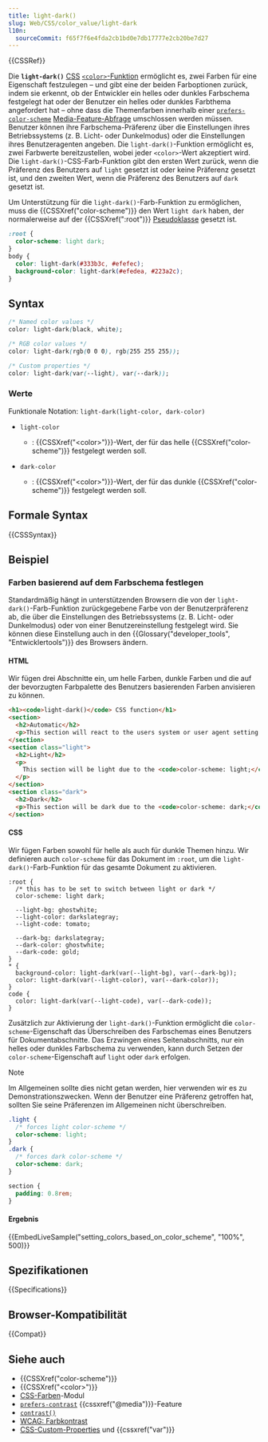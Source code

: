 ```yaml
---
title: light-dark()
slug: Web/CSS/color_value/light-dark
l10n:
  sourceCommit: f65f7f6e4fda2cb1bd0e7db17777e2cb20be7d27
---
```


{{CSSRef}}

Die **`light-dark()`** [CSS](/de/docs/Web/CSS) [`<color>`-Funktion](/de/docs/Web/CSS/CSS_Values_and_Units/CSS_Value_Functions#color_functions) ermöglicht es, zwei Farben für eine Eigenschaft festzulegen – und gibt eine der beiden Farboptionen zurück, indem sie erkennt, ob der Entwickler ein helles oder dunkles Farbschema festgelegt hat oder der Benutzer ein helles oder dunkles Farbthema angefordert hat – ohne dass die Themenfarben innerhalb einer [`prefers-color-scheme`](/de/docs/Web/CSS/@media/prefers-color-scheme) [Media-Feature-Abfrage](/de/docs/Web/CSS/CSS_media_queries/Using_media_queries#targeting_media_features) umschlossen werden müssen. Benutzer können ihre Farbschema-Präferenz über die Einstellungen ihres Betriebssystems (z. B. Licht- oder Dunkelmodus) oder die Einstellungen ihres Benutzeragenten angeben. Die `light-dark()`-Funktion ermöglicht es, zwei Farbwerte bereitzustellen, wobei jeder `<color>`-Wert akzeptiert wird. Die `light-dark()`-CSS-Farb-Funktion gibt den ersten Wert zurück, wenn die Präferenz des Benutzers auf `light` gesetzt ist oder keine Präferenz gesetzt ist, und den zweiten Wert, wenn die Präferenz des Benutzers auf `dark` gesetzt ist.

Um Unterstützung für die `light-dark()`-Farb-Funktion zu ermöglichen, muss die {{CSSXref("color-scheme")}} den Wert `light dark` haben, der normalerweise auf der {{CSSXref(":root")}} [Pseudoklasse](/de/docs/Web/CSS/Pseudo-classes) gesetzt ist.

```css
:root {
  color-scheme: light dark;
}
body {
  color: light-dark(#333b3c, #efefec);
  background-color: light-dark(#efedea, #223a2c);
}
```

## Syntax

```css
/* Named color values */
color: light-dark(black, white);

/* RGB color values */
color: light-dark(rgb(0 0 0), rgb(255 255 255));

/* Custom properties */
color: light-dark(var(--light), var(--dark));
```

### Werte

Funktionale Notation: `light-dark(light-color, dark-color)`

- `light-color`

  - : {{CSSXref("&lt;color&gt;")}}-Wert, der für das helle {{CSSXref("color-scheme")}} festgelegt werden soll.

- `dark-color`
  - : {{CSSXref("&lt;color&gt;")}}-Wert, der für das dunkle {{CSSXref("color-scheme")}} festgelegt werden soll.

## Formale Syntax

{{CSSSyntax}}

## Beispiel

### Farben basierend auf dem Farbschema festlegen

Standardmäßig hängt in unterstützenden Browsern die von der `light-dark()`-Farb-Funktion zurückgegebene Farbe von der Benutzerpräferenz ab, die über die Einstellungen des Betriebssystems (z. B. Licht- oder Dunkelmodus) oder von einer Benutzereinstellung festgelegt wird. Sie können diese Einstellung auch in den {{Glossary("developer_tools", "Entwicklertools")}} des Browsers ändern.

#### HTML

Wir fügen drei Abschnitte ein, um helle Farben, dunkle Farben und die auf der bevorzugten Farbpalette des Benutzers basierenden Farben anvisieren zu können.

```html
<h1><code>light-dark()</code> CSS function</h1>
<section>
  <h2>Automatic</h2>
  <p>This section will react to the users system or user agent setting.</p>
</section>
<section class="light">
  <h2>Light</h2>
  <p>
    This section will be light due to the <code>color-scheme: light;</code>.
  </p>
</section>
<section class="dark">
  <h2>Dark</h2>
  <p>This section will be dark due to the <code>color-scheme: dark;</code>.</p>
</section>
```

#### CSS

Wir fügen Farben sowohl für helle als auch für dunkle Themen hinzu. Wir definieren auch `color-scheme` für das Dokument im `:root`, um die `light-dark()`-Farb-Funktion für das gesamte Dokument zu aktivieren.

```css-nolint
:root {
  /* this has to be set to switch between light or dark */
  color-scheme: light dark;

  --light-bg: ghostwhite;
  --light-color: darkslategray;
  --light-code: tomato;

  --dark-bg: darkslategray;
  --dark-color: ghostwhite;
  --dark-code: gold;
}
* {
  background-color: light-dark(var(--light-bg), var(--dark-bg));
  color: light-dark(var(--light-color), var(--dark-color));
}
code {
  color: light-dark(var(--light-code), var(--dark-code));
}
```

Zusätzlich zur Aktivierung der `light-dark()`-Funktion ermöglicht die `color-scheme`-Eigenschaft das Überschreiben des Farbschemas eines Benutzers für Dokumentabschnitte. Das Erzwingen eines Seitenabschnitts, nur ein helles oder dunkles Farbschema zu verwenden, kann durch Setzen der `color-scheme`-Eigenschaft auf `light` oder `dark` erfolgen.

> [!NOTE]
> Im Allgemeinen sollte dies nicht getan werden, hier verwenden wir es zu Demonstrationszwecken. Wenn der Benutzer eine Präferenz getroffen hat, sollten Sie seine Präferenzen im Allgemeinen nicht überschreiben.

```css
.light {
  /* forces light color-scheme */
  color-scheme: light;
}
.dark {
  /* forces dark color-scheme */
  color-scheme: dark;
}
```

```css hidden
section {
  padding: 0.8rem;
}
```

#### Ergebnis

{{EmbedLiveSample("setting_colors_based_on_color_scheme", "100%", 500)}}

## Spezifikationen

{{Specifications}}

## Browser-Kompatibilität

{{Compat}}

## Siehe auch

- {{CSSXref("color-scheme")}}
- {{CSSXref("&lt;color&gt;")}}
- [CSS-Farben](/de/docs/Web/CSS/CSS_colors)-Modul
- [`prefers-contrast`](/de/docs/Web/CSS/@media/prefers-contrast) {{cssxref("@media")}}-Feature
- [`contrast()`](/de/docs/Web/CSS/filter-function/contrast)
- [WCAG: Farbkontrast](/de/docs/Web/Accessibility/Guides/Understanding_WCAG/Perceivable/Color_contrast)
- [CSS-Custom-Properties](/de/docs/Web/CSS/--*) und {{cssxref("var")}}
